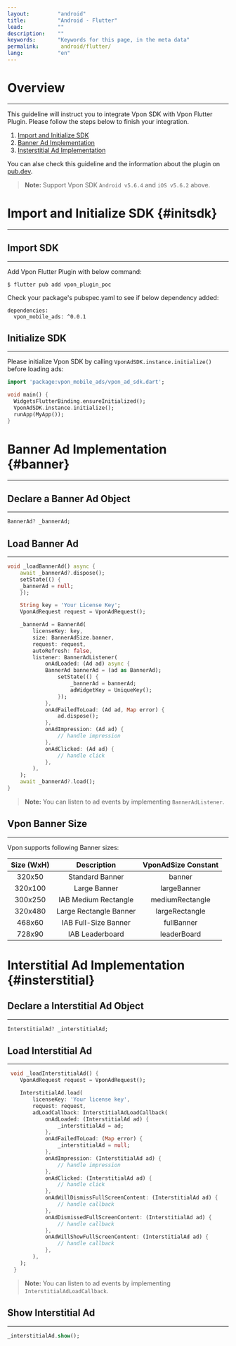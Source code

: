 ```yaml
---
layout:         "android"
title:          "Android - Flutter"
lead:           ""
description:    ""
keywords:       "Keywords for this page, in the meta data"
permalink:       android/flutter/
lang:           "en"
---
```

# Overview
---

This guideline will instruct you to integrate Vpon SDK with Vpon Flutter Plugin. Please follow the steps below to finish your integration.

1. [Import and Initialize SDK](#initsdk)
2. [Banner Ad Implementation](#banner)
3. [Insterstitial Ad Implementation](#interstitial)

You can alse check this guideline and the information about the plugin on [pub.dev].

>**Note:** Support Vpon SDK `Android v5.6.4` and `iOS v5.6.2` above.


# Import and Initialize SDK {#initsdk}
---

## Import SDK
---

Add Vpon Flutter Plugin with below command:

```
$ flutter pub add vpon_plugin_poc
```

Check your package's pubspec.yaml to see if below dependency added:

```
dependencies:
  vpon_mobile_ads: ^0.0.1
```

## Initialize SDK
---

Please initialize Vpon SDK by calling `VponAdSDK.instance.initialize()` before loading ads:

```dart
import 'package:vpon_mobile_ads/vpon_ad_sdk.dart';

void main() {
  WidgetsFlutterBinding.ensureInitialized();
  VponAdSDK.instance.initialize();
  runApp(MyApp());
}
```

# Banner Ad Implementation {#banner}
---

## Declare a Banner Ad Object
---

```dart
BannerAd? _bannerAd;
```

## Load Banner Ad 
---

```dart
void _loadBannerAd() async {
    await _bannerAd?.dispose();
    setState(() {
    _bannerAd = null;
    });

    String key = 'Your License Key';
    VponAdRequest request = VponAdRequest();

    _bannerAd = BannerAd(
        licenseKey: key,
        size: BannerAdSize.banner,
        request: request,
        autoRefresh: false,
        listener: BannerAdListener(
            onAdLoaded: (Ad ad) async {
            BannerAd bannerAd = (ad as BannerAd);
                setState(() {
                    _bannerAd = bannerAd;
                    adWidgetKey = UniqueKey();
                });
            },
            onAdFailedToLoad: (Ad ad, Map error) {
                ad.dispose();
            },
            onAdImpression: (Ad ad) {
                // handle impression
            },
            onAdClicked: (Ad ad) {
                // handle click
            },
        ),
    );
    await _bannerAd?.load();
}
```

>**Note:** You can listen to ad events by implementing `BannerAdListener`.

## Vpon Banner Size
---
Vpon supports following Banner sizes:

|      Size (WxH)            | Description    |  VponAdSize Constant            |
  :------------------------: | :-------------:| :-----------------------------:
  320x50                     | Standard Banner| banner
  320x100                    | Large Banner   | largeBanner
  300x250                    |IAB Medium Rectangle| mediumRectangle
  320x480                    | Large Rectangle Banner| largeRectangle
  468x60                     |IAB Full-Size Banner| fullBanner
  728x90                     | IAB Leaderboard|  leaderBoard

# Interstitial Ad Implementation {#insterstitial}

## Declare a Interstitial Ad Object
--- 

```dart
InterstitialAd? _interstitialAd;
```

## Load Interstitial Ad 
---

```dart
 void _loadInterstitialAd() {
    VponAdRequest request = VponAdRequest();

    InterstitialAd.load(
        licenseKey: 'Your license key',
        request: request,
        adLoadCallback: InterstitialAdLoadCallback(
            onAdLoaded: (InterstitialAd ad) {
                _interstitialAd = ad;
            },
            onAdFailedToLoad: (Map error) {
                _interstitialAd = null;
            },
            onAdImpression: (InterstitialAd ad) {
                // handle impression
            },
            onAdClicked: (InterstitialAd ad) {
                // handle click
            },
            onAdWillDismissFullScreenContent: (InterstitialAd ad) {
                // handle callback
            },
            onAdDismissedFullScreenContent: (InterstitialAd ad) {
                // handle callback
            },
            onAdWillShowFullScreenContent: (InterstitialAd ad) {
                // handle callback
            },
        ),
    );
  }
```

>**Note:** You can listen to ad events by implementing `InterstitialAdLoadCallback`.

## Show Interstitial Ad
---

```dart
_interstitialAd.show();
```

[pub.dev]: https://pub.dev/packages/vpon_mobile_ads/install